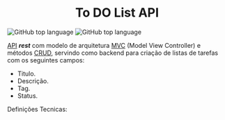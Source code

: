 <h1 align="center">To DO List API</h1>

![GitHub top language](https://img.shields.io/github/languages/top/naereloire/to_do_list_API?style=for-the-badge)
![GitHub top language](https://img.shields.io/github/languages/top/naereloire/to_do_list_API?label=spring%20boot&style=for-the-badge)
   
[API](https://medium.com/@rullyalves/o-que-s%C3%A3o-apis-e-requisi%C3%A7%C3%B5es-http-919238f48206)  **_rest_** com
 modelo de arquitetura [MVC](https://www.profissionaisti.com.br/o-conceito-e-as-duvidas-sobre-o-mvc/) (Model View
  Controller) e métodos [CRUD](https://www.codecademy.com/articles/what-is-crud), servindo como backend para criação
   de listas de tarefas com os seguintes campos:

* Titulo.
* Descrição.
* Tag.
* Status.

Definições Tecnicas:



